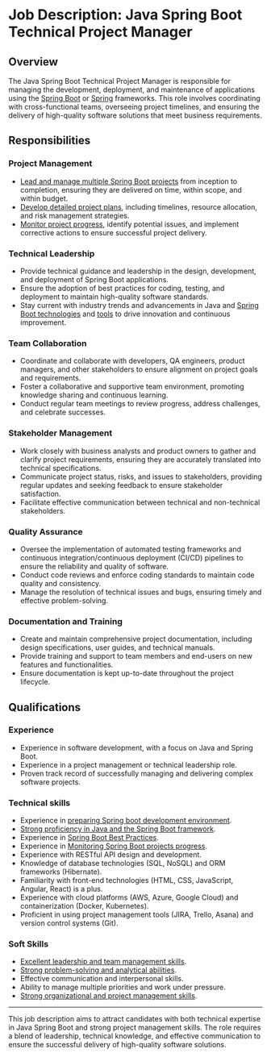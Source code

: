 # Job Description: Java Spring Boot Technical Project Manager

## Overview

The Java Spring Boot Technical Project Manager is responsible for managing the
development, deployment, and maintenance of applications using
the [Spring Boot](Spring-Boot-framework.md) or [Spring](Spring-framework.md) frameworks.
This role involves coordinating with cross-functional teams, overseeing project timelines,
and ensuring the delivery of high-quality software solutions that meet business
requirements.

## Responsibilities

### Project Management

- [Lead and manage multiple Spring Boot projects](Leading-and-Managing-Spring-Boot-projects.md) from inception to completion, 
  ensuring
  they are delivered on time, within scope, and within budget.
- [Develop detailed project plans](Step-by-Step-Guide-to-Developing-Detailed-Project-Plans.md), including timelines, resource allocation, and 
  risk
  management strategies.
- [Monitor project progress](Monitor-project-progress.md), identify potential issues, and implement corrective 
  actions to
  ensure successful project delivery.

### Technical Leadership

- Provide technical guidance and leadership in the design, development, and deployment of
  Spring Boot applications.
- Ensure the adoption of best practices for coding, testing, and deployment to maintain
  high-quality software standards.
- Stay current with industry trends and advancements in Java
  and [Spring Boot technologies](Spring-Boot-technologies.md)
  and [tools](best-Spring-Boot-tools.md) to drive innovation and continuous improvement.

### Team Collaboration

- Coordinate and collaborate with developers, QA engineers, product managers, and other
  stakeholders to ensure alignment on project goals and requirements.
- Foster a collaborative and supportive team environment, promoting knowledge sharing and
  continuous learning.
- Conduct regular team meetings to review progress, address challenges, and celebrate
  successes.

### Stakeholder Management

- Work closely with business analysts and product owners to gather and clarify project
  requirements, ensuring they are accurately translated into technical specifications.
- Communicate project status, risks, and issues to stakeholders, providing regular updates
  and seeking feedback to ensure stakeholder satisfaction.
- Facilitate effective communication between technical and non-technical stakeholders.

### Quality Assurance

- Oversee the implementation of automated testing frameworks and continuous
  integration/continuous deployment (CI/CD) pipelines to ensure the reliability and
  quality of software.
- Conduct code reviews and enforce coding standards to maintain code quality and
  consistency.
- Manage the resolution of technical issues and bugs, ensuring timely and effective
  problem-solving.

### Documentation and Training

- Create and maintain comprehensive project documentation, including design
  specifications, user guides, and technical manuals.
- Provide training and support to team members and end-users on new features and
  functionalities.
- Ensure documentation is kept up-to-date throughout the project lifecycle.

## Qualifications

### Experience

- Experience in software development, with a focus on Java and Spring Boot.
- Experience in a project management or technical leadership role.
- Proven track record of successfully managing and delivering complex software projects.

### Technical skills

- Experience in [preparing Spring boot development environment](preparing-Spring-boot-development-environment.md).
- [Strong proficiency in Java and the Spring Boot framework](Strongly-proficient-in-Java-and-Spring-Boot-framework.md).
- Experience in [Spring Boot Best Practices](Spring-Boot-Best-Practices.md).
- Experience in [Monitoring Spring Boot projects progress](Monitor-spring-boot-project-progress.md).  
- Experience with RESTful API design and development.
- Knowledge of database technologies (SQL, NoSQL) and ORM frameworks (Hibernate).
- Familiarity with front-end technologies (HTML, CSS, JavaScript, Angular, React) is a
  plus.
- Experience with cloud platforms (AWS, Azure, Google Cloud) and containerization (Docker,
  Kubernetes).
- Proficient in using project management tools (JIRA, Trello, Asana) and version control
  systems (Git).

### Soft Skills

- [Excellent leadership and team management skills](Excellent-leadership-and-team-management-skills.md).
- [Strong problem-solving and analytical abilities](strong-problem-solving-and-analytical-abilities.md).
- Effective communication and interpersonal skills.
- Ability to manage multiple priorities and work under pressure.
- [Strong organizational and project management skills](organizational-and-project-management-skills.md).

---

This job description aims to attract candidates with both technical expertise in Java
Spring Boot and strong project management skills. The role requires a blend of leadership,
technical knowledge, and effective communication to ensure the successful delivery of
high-quality software solutions.
